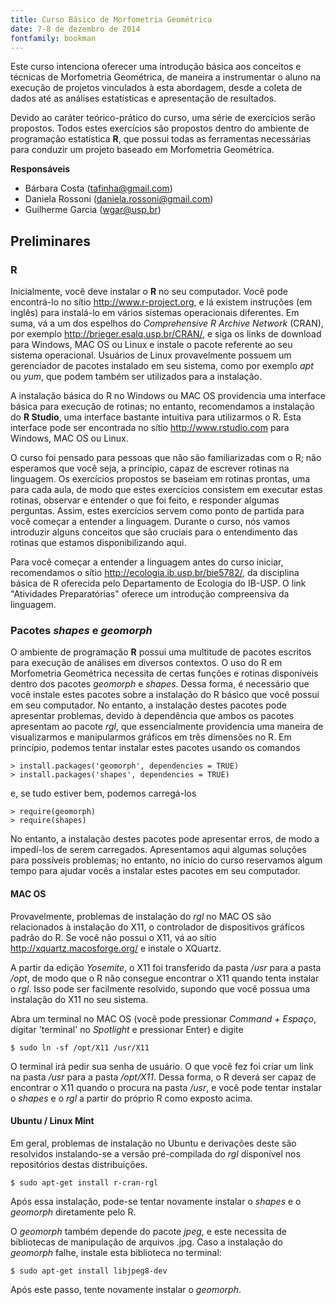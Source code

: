 ```yaml
---
title: Curso Básico de Morfometria Geométrica
date: 7-8 de dezembro de 2014
fontfamily: bookman
---
```


Este curso intenciona oferecer uma introdução básica aos conceitos e
técnicas de Morfometria Geométrica, de maneira a instrumentar o aluno
na execução de projetos vinculados à esta abordagem, desde a coleta de
dados até as análises estatísticas e apresentação de resultados.

Devido ao caráter teórico-prático do curso, uma série de exercícios
serão propostos. Todos estes exercícios são propostos dentro do
ambiente de programação estatística **R**, que possui todas as
ferramentas necessárias para conduzir um projeto baseado em
Morfometria Geométrica.

**Responsáveis**
- Bárbara Costa (<tafinha@gmail.com>)
- Daniela Rossoni (<daniela.rossoni@gmail.com>)
- Guilherme Garcia (<wgar@usp.br>)

## Preliminares

### R

Inicialmente, você deve instalar o **R** no seu computador. Você pode
encontrá-lo no sítio <http://www.r-project.org>, e lá existem instruções
(em inglês) para instalá-lo em vários sistemas operacionais
diferentes. Em suma, vá a um dos espelhos do *Comprehensive R Archive
Network* (CRAN), por exemplo <http://brieger.esalq.usp.br/CRAN/>, e siga
os links de download para Windows, MAC OS ou Linux e instale o pacote
referente ao seu sistema operacional. Usuários de Linux provavelmente
possuem um gerenciador de pacotes instalado em seu sistema, como por
exemplo *apt* ou *yum*, que podem também ser utilizados para a
instalação.

A instalação básica do R no Windows ou MAC OS providencia uma
interface básica para execução de rotinas; no entanto, recomendamos a
instalação do **R Studio**, uma interface bastante intuitiva para
utilizarmos o R. Esta interface pode ser encontrada no sítio
<http://www.rstudio.com> para Windows, MAC OS ou Linux.

O curso foi pensado para pessoas que não são familiarizadas com o R;
não esperamos que você seja, a princípio, capaz de escrever rotinas na
linguagem. Os exercícios propostos se baseiam em rotinas prontas, uma
para cada aula, de modo que estes exercícios consistem em executar
estas rotinas, observar e entender o que foi feito, e responder
algumas perguntas. Assim, estes exercícios servem como ponto de
partida para você começar a entender a linguagem. Durante o curso, nós
vamos introduzir alguns conceitos que são cruciais para o entendimento
das rotinas que estamos disponibilizando aqui.

Para você começar a entender a linguagem antes do curso iniciar,
recomendamos o sítio <http://ecologia.ib.usp.br/bie5782/>, da disciplina
básica de R oferecida pelo Departamento de Ecologia do IB-USP. O link
"Atividades Preparatórias" oferece um introdução compreensiva da
linguagem.

### Pacotes _shapes_ e _geomorph_

O ambiente de programação **R** possui uma multitude de pacotes
escritos para execução de análises em diversos contextos. O uso do R
em Morfometria Geométrica necessita de certas funções e rotinas
disponíveis dentro dos pacotes *geomorph* e *shapes*. Dessa forma, é
necessário que você instale estes pacotes sobre a instalação do R
básico que você possui em seu computador. No entanto, a instalação
destes pacotes pode apresentar problemas, devido à dependência que
ambos os pacotes apresentam ao pacote *rgl*, que essencialmente
providencia uma maneira de visualizarmos e manipularmos gráficos em
três dimensões no R. Em princípio, podemos tentar instalar estes
pacotes usando os comandos

	> install.packages('geomorph', dependencies = TRUE) 
	> install.packages('shapes', dependencies = TRUE)


e, se tudo estiver bem, podemos carregá-los

	> require(geomorph)
	> require(shapes)

No entanto, a instalação destes pacotes pode apresentar erros, de modo
a impedí-los de serem carregados. Apresentamos aqui algumas soluções
para possíveis problemas; no entanto, no início do curso reservamos
algum tempo para ajudar vocês a instalar estes pacotes em seu
computador.

#### MAC OS 

Provavelmente, problemas de instalação do _rgl_ no MAC OS são
relacionados à instalação do X11, o controlador de dispositivos
gráficos padrão do R. Se você não possui o X11, vá ao sítio
http://xquartz.macosforge.org/ e instale o XQuartz.

A partir da edição *Yosemite*, o X11 foi transferido da pasta */usr*
para a pasta */opt*, de modo que o R não consegue encontrar o X11
quando tenta instalar o _rgl_. Isso pode ser facilmente resolvido,
supondo que você possua uma instalação do X11 no seu sistema.

Abra um terminal no MAC OS (você pode pressionar
*Command + Espaço*, digitar 'terminal' no *Spotlight* e pressionar
Enter) e digite

	$ sudo ln -sf /opt/X11 /usr/X11

O terminal irá pedir sua senha de usuário. O que você fez foi criar um
link na pasta */usr* para a pasta */opt/X11*. Dessa forma, o R deverá
ser capaz de encontrar o X11 quando o procura na pasta */usr*, e você
pode tentar instalar o _shapes_ e o _rgl_ a partir do próprio R como
exposto acima.

#### Ubuntu / Linux Mint

Em geral, problemas de instalação no Ubuntu e derivações deste são
resolvidos instalando-se a versão pré-compilada do *rgl* disponível
nos repositórios destas distribuições.


	$ sudo apt-get install r-cran-rgl


Após essa instalação, pode-se tentar novamente instalar o _shapes_ e o
_geomorph_ diretamente pelo R.

O *geomorph* também depende do pacote *jpeg*, e este necessita de
bibliotecas de manipulação de arquivos .jpg. Caso a instalação do
*geomorph* falhe, instale esta biblioteca no terminal:

	$ sudo apt-get install libjpeg8-dev

Após este passo, tente novamente instalar o *geomorph*.
